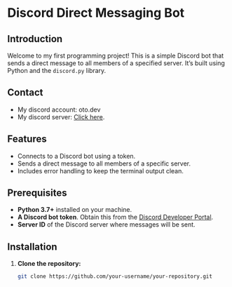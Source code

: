 # Discord Direct Messaging Bot

## Introduction

Welcome to my first programming project! This is a simple Discord bot that sends a direct message to all members of a specified server. It’s built using Python and the `discord.py` library.

## Contact
- My discord account: oto.dev
- My discord server: [Click here](https://discord.gg/NUuXqpGxqa).

## Features

- Connects to a Discord bot using a token.
- Sends a direct message to all members of a specific server.
- Includes error handling to keep the terminal output clean.

## Prerequisites

- **Python 3.7+** installed on your machine.
- **A Discord bot token**. Obtain this from the [Discord Developer Portal](https://discord.com/developers/applications).
- **Server ID** of the Discord server where messages will be sent.

## Installation

1. **Clone the repository:**
   ```bash
   git clone https://github.com/your-username/your-repository.git



